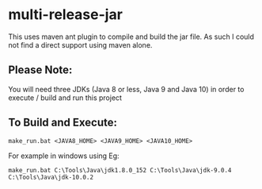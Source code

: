 # multi-release-jar

This uses maven ant plugin to compile and build the jar file. As such I could not find a direct support using maven alone.

## Please Note:

You will need three JDKs (Java 8 or less, Java 9 and Java 10) in order to execute / build and run this project

## To Build and Execute:
```
make_run.bat <JAVA8_HOME> <JAVA9_HOME> <JAVA10_HOME>
```

For example in windows using Eg:
```
make_run.bat C:\Tools\Java\jdk1.8.0_152 C:\Tools\Java\jdk-9.0.4 C:\Tools\Java\jdk-10.0.2
```
